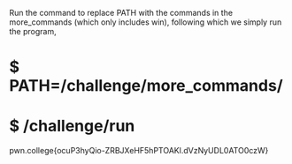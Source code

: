 Run the command to replace PATH with the commands in the more_commands (which only includes win), following which we simply run the program,

# $ PATH=/challenge/more_commands/
# $ /challenge/run
pwn.college{ocuP3hyQio-ZRBJXeHF5hPTOAKl.dVzNyUDL0ATO0czW}
